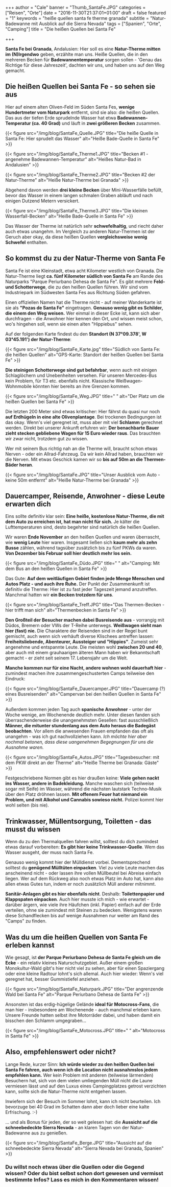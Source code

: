 +++
author = "Cale"
banner = "Thumb_SantaFe.JPG"
categories = ["Reisen", "Orte"]
date = "2016-11-30T21:37:01+01:00"
draft = false
featured = "1"
keywords = "heiße quellen santa fe therme granada"
subtitle = "Natur-Badewanne mit Ausblick auf die Sierra Nevada"
tags = ["Spanien", "Orte", "Camping"]
title = "Die heißen Quellen bei Santa Fe"

+++

**Santa Fe bei Granada**, Andalusien: Hier soll es eine **Natur-Therme mitten im (N)Irgendwo** geben, erzählte man uns. Heiße Quellen, die in den mehreren Becken für **Badewannentemperatur** sorgen sollen - 'Genau das Richtige für diese Jahreszeit', dachten wir uns, und haben uns auf den Weg gemacht. <!--more-->

## Die heißen Quellen bei Santa Fe - so sehen sie aus    

Hier auf einem alten Oliven-Feld im Süden Santa Fes, **wenige Hundertmeter vom Naturpark** entfernt, sind sie also: die heißen Quellen. Das aus der tiefen Erde sprudelnde Wasser hat etwa **Badewannen-Temperatur (ca. 40 Grad)** und läuft in **zwei größeren Becken** zusammen.   

{{< figure src="/img/blog/SantaFe_Quelle.JPG" title="Die heiße Quelle in Santa Fe: Hier sprudelt das Wasser" alt="Heiße Bade-Quelle in Santa Fe" >}}    

{{< figure src="/img/blog/SantaFe_Therme1.JPG" title="Becken #1 - angenehme Badewannen-Temperatur" alt="Heißes Natur-Bad in Andalusien" >}}  

{{< figure src="/img/blog/SantaFe_Therme2.JPG" title="Becken #2 der Natur-Therme" alt="Heiße Natur-Therme bei Granada" >}}

Abgehend davon werden **drei kleine Becken** über Mini-Wasserfälle befüllt, bevor das Wasser in einem langen schmalen Graben abläuft und nach einigen Dutzend Metern versickert.      

{{< figure src="/img/blog/SantaFe_Therme3.JPG" title="Die kleinen Wasserfall-Becken" alt="Heiße Bade-Quelle in Santa Fe" >}} 

Das Wasser der Therme ist natürlich sehr **schwefelhaltig**, und riecht daher auch etwas unangehm. Im Vergleich zu anderen Natur-Thermen ist der Geruch aber okay, da diese heißen Quellen **vergleichsweise wenig Schwefel** enthalten.     

## So kommst du zu der Natur-Therme von Santa Fe

Santa Fe ist eine Kleinstadt, etwa acht Kilometer westlich von Granada. Die Natur-Therme liegt **ca. fünf Kilometer südlich von Santa Fe** am Rande des Naturparks "Parque Periurbano Dehesa de Santa Fe". Es gibt mehrere **Feld- und Schotterwege**, die zu den heißen Quellen führen. Wir sind vom Industriepark im Südwesten Santa Fes aus Richtung Süden gefahren.     

Einen offiziellen Namen hat die Therme nicht - auf meiner Wanderkarte ist sie als **"Pozas de Santa Fe"** eingetragen. **Genauso wenig gibt es Schilder, die einem den Weg weisen.** Wer einmal in dieser Ecke ist, kann sich aber durchfragen - die Anwohner hier kennen den Ort, und wissen meist schon, wo's hingehen soll, wenn sie einen alten "Hippiebus" sehen.    

Auf der folgenden Karte findest du den **Standort (N 37°09.378', W 03°45.191') der Natur-Therme**:     

{{< figure src="/img/blog/SantaFe_Karte.jpg" title="Südlich von Santa Fe: die heißen Quellen" alt="GPS-Karte: Standort der heißen Quellen bei Santa Fe" >}}  

**Die steinigen Schotterwege sind gut befahrbar**, wenn auch mit einigen Schlaglöchern und Unebenheiten versehen. Für unseren Mercedes-Bus kein Problem, für T3 etc. ebenfalls nicht. Klassische Weißwagen-Wohnmobile könnten hier bereits an ihre Grenzen kommen.    

{{< figure src="/img/blog/SantaFe_Weg.JPG" title=" " alt="Der Platz um die heißen Quellen bei Santa Fe" >}} 

Die letzten 200 Meter sind etwas kritischer: Hier fährst du quasi nur noch **auf Erdhügeln in eine alte Olivenplantage**. Bei trockenen Bedingungen ist das okay. Wenn's viel geregnet ist, muss aber mit viel **Schlamm** gerechnet werden. Direkt bei unserer Ankunft erfuhren wir: **Der benachbarte Bauer zieht stecken gebliebene Wagen für 15 Euro wieder raus**. Das brauchten wir zwar nicht, trotzdem gut zu wissen.    

Wer mit seinem Bus richtig nah an die Therme will, braucht schon etwas Nerven - oder ein Allrad-Fahrzeug. Da wir kein Allrad haben, brauchten wir die Nerven. Mit etwas Geschick kamen wir so **bis auf 50m an die Thermen-Bäder heran**.  

{{< figure src="/img/blog/SantaFe.JPG" title="Unser Ausblick vom Auto - keine 50m entfernt" alt="Heiße Natur-Therme bei Granada" >}}  



## Dauercamper, Reisende, Anwohner - diese Leute erwarten dich

Eins sollte definitiv klar sein: **Eine heiße, kostenlose Natur-Therme, die mit dem Auto zu erreichen ist, hat man nicht für sich.** Je kälter die Lufttemperaturen sind, desto begehrter sind natürlich die heißen Quellen.    

Wir waren **Ende November** an den heißen Quellen und waren überrascht, wie **wenig Leute** hier waren. Insgesamt ließen sich **kaum mehr als zehn Busse** zählen, während tagsüber zusätzlich bis zu fünf PKWs da waren. **Von Dezember bis Februar soll hier deutlich mehr los sein.**  

{{< figure src="/img/blog/SantaFe_Düdo.JPG" title=" " alt="Camping: Mit dem Bus an den heißen Quellen in Santa Fe" >}}  

Das Gute: **Auf dem weitläufigen Gebiet finden jede Menge Menschen und Autos Platz - und auch ihre Ruhe.** Der Punkt der Zusammenkunft ist definitiv die Therme: Hier ist zu fast jeder Tageszeit jemand anzutreffen. Manchmal hatten wir **ein Becken trotzdem für uns**.    

{{< figure src="/img/blog/SantaFe_Treff.JPG" title="Das Thermen-Becken - hier trifft man sich" alt="Thermenbecken in Santa Fe" >}} 

**Den Großteil der Besucher machen dabei Busreisende aus** - vorrangig mit Düdos, Bremern oder VWs der T-Reihe unterwegs. **Weißwagen sieht man hier (fast) nie.** Die Charaktere der Reisenden sind in der Regel bunt gemischt, auch wenn sich verhäuft diverse Klischees antreffen lassen: **Freiheitsliebende, Abenteurer, Aussteiger und "Hippies"**. Zumeist sehr angenehme und entspannte Leute. Die meisten wohl **zwischen 20 und 40**, aber auch mit einem grauhaarigen älteren Mann haben wir Bekanntschaft gemacht - er zieht seit seinem 17. Lebensjahr um die Welt.     

**Manche kommen nur für eine Nacht, andere wohnen wohl dauerhaft hier** - zumindest machen ihre zusammengeschusterten Camps teilweise den Eindruck:     

{{< figure src="/img/blog/SantaFe_Dauercamper.JPG" title="Dauercamp (?) eines Busreisenden" alt="Campervan bei den heißen Quellen in Santa Fe" >}}

Außerdem kommen jeden Tag auch **spanische Anwohner** - unter der Woche wenige, am Wochenende deutlich mehr. Unter diesen fanden sich überraschenderweise die unangenehmsten Gesellen: fast ausschließlich **Männer, die mitunter stundenlang aus dem Auto heraus die Badegäst beobachten**. Vor allem die anwesenden Frauen empfanden das oft als unangehm - was ich gut nachvollziehen kann. *Ich möchte hier aber nochmal betonen, dass diese uangenehmen Begegnungen für uns die Ausnahme waren.*    

{{< figure src="/img/blog/SantaFe_Autos.JPG" title="Tagesbesucher: mit dem PKW direkt an der Therme" alt="Heiße Therme bei Granada: Gäste" >}}   

Festgeschriebene Normen gibt es hier draußen keine: **Viele gehen nackt ins Wasser, andere in Badekleidung.** Manche waschen sich (teilweise sogar mit Seife) im Wasser, während die nächsten lautstark Techno-Musik über den Platz dröhnen lassen. **Mit offenem Feuer hat niemand ein Problem, und mit Alkohol und Cannabis sowieso nicht.** Polizei kommt hier wohl selten (bis nie).    

## Trinkwasser, Müllentsorgung, Toiletten - das musst du wissen

Wenn du zu den Thermalquellen fahren willst, solltest du dich zumindest etwas darauf vorbereiten: **Es gibt hier keine Trinkwasser-Quelle**. Wem das Wasser ausgeht, der muss nach Santa Fe.     

Genauso wenig kommt hier der Mülldienst vorbei. Dementsprechend solltest du **genügend Mülltüten einpacken**. Viel zu viele Leute machen das anscheinend nicht - oder lassen ihre vollen Müllbeutel bei Abreise einfach liegen. Wer auf dem Rückweg also noch etwas Platz im Auto hat, kann also allen etwas Gutes tun, indem er noch zusätzlich Müll anderer mitnimmt.    

**Sanitär-Anlagen gibt es hier ebenfalls nicht**. Deshalb: **Toilettenpapier und Klappspaten einpacken**. Auch hier musste ich mich - wie erwartet - darüber ärgern, wie viele ihre Häufchen (inkl. Papier) einfach auf der Erde verteilen, ohne sie zumindest mit Steinen zu bedecken. Wenigstens waren diese Schandflecken bis auf wenige Ausnahmen nur weiter am Rand des "Camps" zu finden.

## Was du um die heißen Quellen von Santa Fe erleben kannst

Wie gesagt, ist **der Parque Periurbano Dehesa de Santa Fe gleich um die Ecke** - ein relativ kleines Naturschutzgebiet. Außer einem großen Monokultur-Wald gibt's hier nicht viel zu sehen, aber für einen Spaziergang oder eine kleine Radtour lohnt's sich allemal. Auch hier wieder: Wenn's viel geregnet hat, besser Gummistiefel anziehen.  

{{< figure src="/img/blog/SantaFe_Naturpark.JPG" title="Der angrenzende Wald bei Santa Fe" alt="Parque Periurbano Dehesa de Santa Fe" >}}  

Ansonsten ist das erdig-hügelige Gelände **ideal für Motocross-Fans**, die man hier - insbesondere am Wochenende - auch manchmal erleben kann. Unsere Freunde hatten selbst ihre Motorräder dabei, und haben damit ein bisschen den Schlamm umgegraben...

{{< figure src="/img/blog/SantaFe_Motocross.JPG" title=" " alt="Motocross in Santa Fe" >}}  

## Also, empfehlenswert oder nicht?    

Lange Rede, kurzer Sinn: **Ich würde wieder zu den heißen Quellen bei Santa Fe fahren, auch wenn ich die Location nicht ausnahmslos jedem empfehlen kann.** Wer kein Problem mit anderen (teilweise lärmenden) Besuchern hat, sich von dem vielen umliegenden Müll nicht die Laune vermiesen lässt und auf den Luxus eines Campingplatzes getrost verzichten kann, sollte sich die Natur-Therme nicht entgehen lassen.    

Inwiefern sich der Besuch im Sommer lohnt, kann ich nicht beurteilen. Ich bevorzuge bei 40 Grad im Schatten dann aber doch lieber eine kalte Erfrischung. :-)


... und als Bonus für jeden, der so weit gelesen hat: die **Aussicht auf die schneebedeckte Sierra Nevada** - an klaren Tagen von der Natur-Badewanne aus zu genießen.

{{< figure src="/img/blog/SantaFe_Berge.JPG" title="Aussicht auf die schneebedeckte Sierra Nevada" alt="Sierra Nevada bei Granada, Spanien" >}} 

### Du willst noch etwas über die Quellen oder die Gegend wissen? Oder du bist selbst schon dort gewesen und vermisst bestimmte Infos? Lass es mich in den Kommentaren wissen!
